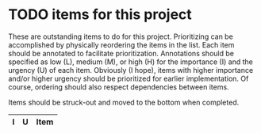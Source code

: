 TODO items for this project
===========================
These are outstanding items to do for this project.
Prioritizing can be accomplished by physically reordering the items in the
list.
Each item should be annotated to facilitate prioritization.
Annotations should be specified as low (L), medium (M), or high (H) for the
importance (I) and the urgency (U) of each item.
Obviously (I hope), items with higher importance and/or higher urgency should
be prioritized for earlier implementation.
Of course, ordering should also respect dependencies between items.

Items should be struck-out and moved to the bottom when completed.

I|U|Item
-|-|---------------------------------------------------------------------------

